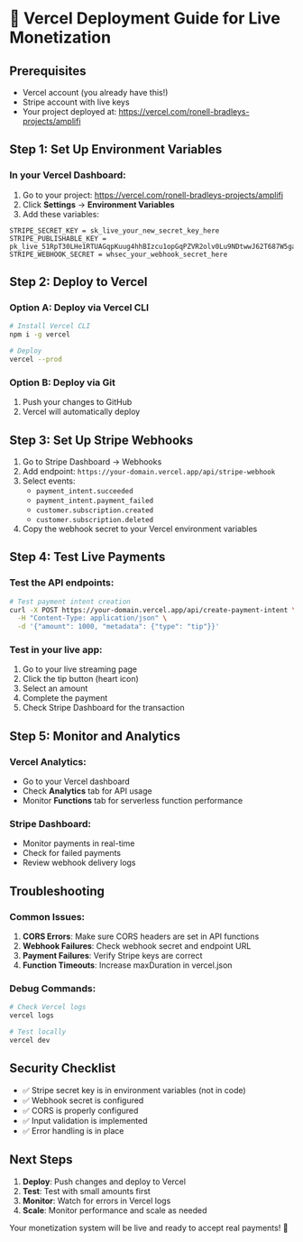 # 🚀 Vercel Deployment Guide for Live Monetization

## Prerequisites
- Vercel account (you already have this!)
- Stripe account with live keys
- Your project deployed at: https://vercel.com/ronell-bradleys-projects/amplifi

## Step 1: Set Up Environment Variables

### In your Vercel Dashboard:
1. Go to your project: https://vercel.com/ronell-bradleys-projects/amplifi
2. Click **Settings** → **Environment Variables**
3. Add these variables:

```
STRIPE_SECRET_KEY = sk_live_your_new_secret_key_here
STRIPE_PUBLISHABLE_KEY = pk_live_51RpT30LHe1RTUAGqpKuug4hhBIzcu1opGqPZVR2olv0Lu9NDtwwJ62T687W5gavxixfgorx4u675EIemGhhOpIsb00sjHcHFSa
STRIPE_WEBHOOK_SECRET = whsec_your_webhook_secret_here
```

## Step 2: Deploy to Vercel

### Option A: Deploy via Vercel CLI
```bash
# Install Vercel CLI
npm i -g vercel

# Deploy
vercel --prod
```

### Option B: Deploy via Git
1. Push your changes to GitHub
2. Vercel will automatically deploy

## Step 3: Set Up Stripe Webhooks

1. Go to Stripe Dashboard → Webhooks
2. Add endpoint: `https://your-domain.vercel.app/api/stripe-webhook`
3. Select events:
   - `payment_intent.succeeded`
   - `payment_intent.payment_failed`
   - `customer.subscription.created`
   - `customer.subscription.deleted`
4. Copy the webhook secret to your Vercel environment variables

## Step 4: Test Live Payments

### Test the API endpoints:
```bash
# Test payment intent creation
curl -X POST https://your-domain.vercel.app/api/create-payment-intent \
  -H "Content-Type: application/json" \
  -d '{"amount": 1000, "metadata": {"type": "tip"}}'
```

### Test in your live app:
1. Go to your live streaming page
2. Click the tip button (heart icon)
3. Select an amount
4. Complete the payment
5. Check Stripe Dashboard for the transaction

## Step 5: Monitor and Analytics

### Vercel Analytics:
- Go to your Vercel dashboard
- Check **Analytics** tab for API usage
- Monitor **Functions** tab for serverless function performance

### Stripe Dashboard:
- Monitor payments in real-time
- Check for failed payments
- Review webhook delivery logs

## Troubleshooting

### Common Issues:

1. **CORS Errors**: Make sure CORS headers are set in API functions
2. **Webhook Failures**: Check webhook secret and endpoint URL
3. **Payment Failures**: Verify Stripe keys are correct
4. **Function Timeouts**: Increase maxDuration in vercel.json

### Debug Commands:
```bash
# Check Vercel logs
vercel logs

# Test locally
vercel dev
```

## Security Checklist

- ✅ Stripe secret key is in environment variables (not in code)
- ✅ Webhook secret is configured
- ✅ CORS is properly configured
- ✅ Input validation is implemented
- ✅ Error handling is in place

## Next Steps

1. **Deploy**: Push changes and deploy to Vercel
2. **Test**: Test with small amounts first
3. **Monitor**: Watch for errors in Vercel logs
4. **Scale**: Monitor performance and scale as needed

Your monetization system will be live and ready to accept real payments! 🎉
